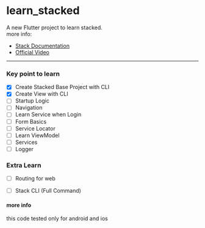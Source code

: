 
# learn_stacked

A new Flutter project to learn stacked.  
more info:

- [Stack Documentation](https://stacked.filledstacks.com/)
- [Official Video](https://youtu.be/06vVccZvGuo)

----
### Key point to learn
- [x] Create Stacked Base Project with CLI
- [x] Create View with CLI
- [ ] Startup Logic
- [ ] Navigation
- [ ] Learn Service when Login
- [ ] Form Basics
- [ ] Service Locator
- [ ] Learn ViewModel
- [ ] Services
- [ ] Logger

### Extra Learn
- [ ] Routing for web
- [ ] Stack CLI (Full Command)


#### more info
this code tested only for android and ios
